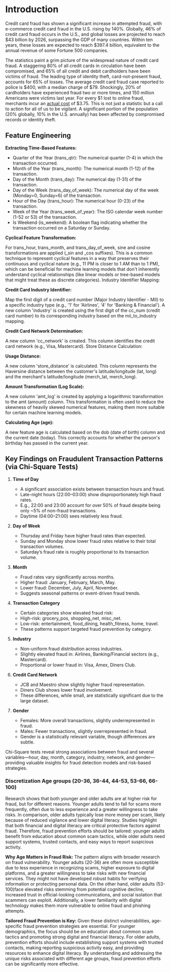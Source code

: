 # Introduction

Credit card fraud has shown a significant increase in attempted fraud, with e-commerce credit card fraud in the U.S. rising by 140%. Globally, 46% of credit card fraud occurs in the U.S., and global losses are projected to reach $43 billion by 2026, surpassing the GDP of many countries. Within ten years, these losses are expected to reach $397.4 billion, equivalent to the annual revenue of some Fortune 500 companies.

The statistics paint a grim picture of the widespread nature of credit card fraud. A staggering 80% of all credit cards in circulation have been compromised, and 65% of all credit and debit cardholders have been victims of fraud. The leading type of identity theft, card-not-present fraud, accounts for 65% of losses. The average credit card fraud case reported to police is $400, with a median charge of $79. Shockingly, 20% of cardholders have experienced fraud two or more times, and 150 million Americans were victims last year. For every $1 lost to online fraud, merchants incur an [actual cost](https://merchantcostconsulting.com/lower-credit-card-processing-fees/credit-card-fraud-statistics/) of $3.75. This is not just a statistic but a call to action for all of us to be vigilant. A significant portion of the population (20% globally, 10% in the U.S. annually) has been affected by compromised records or identity theft.

<!-- ## About the Dataset

This is a simulated credit card transaction dataset containing legitimate and fraud transactions from the duration 1st Jan 2019 - 31st Dec 2020. It covers credit cards of 1000 customers doing transactions with a pool of 800 merchants.

## Source of Simulation

This was generated using Sparkov Data Generation | Github tool created by Brandon Harris. This simulation was run for the duration - 1 Jan 2019 to 31 Dec 2020. The files were combined and converted into a standard format.

The simulator has certain pre-defined list of merchants, customers and transaction categories. And then using a python library called "faker", and with the number of customers, merchants that you mention during simulation, an intermediate list is created.

After this, depending on the profile you choose for e.g. "adults 2550 female rural.json" (which means simulation properties of adult females in the age range of 25-50 who are from rural areas), the transactions are created. Say, for this profile, you could check "Sparkov | Github | adults_2550_female_rural.json", there are parameter value ranges defined in terms of min, max transactions per day, distribution of transactions across days of the week and normal distribution properties (mean, standard deviation) for amounts in various categories. Using these measures of distributions, the transactions are generated using faker.

What I did was generate transactions across all profiles and then merged them together to create a more realistic representation of simulated transactions.

## Acknowledgements

Brandon Harris for his amazing work in creating this easy-to-use simulation tool for creating fraud transaction datasets. -->

## Feature Engineering

**Extracting Time-Based Features:**

- Quarter of the Year (trans_qtr): The numerical quarter (1-4) in which the transaction occurred.
- Month of the Year (trans_month): The numerical month (1-12) of the transaction.
- Day of the Month (trans_day): The numerical day (1-31) of the transaction.
- Day of the Week (trans_day_of_week): The numerical day of the week (Monday=0, Sunday=6) of the transaction.
- Hour of the Day (trans_hour): The numerical hour (0-23) of the transaction.
- Week of the Year (trans_week_of_year): The ISO calendar week number (1-52 or 53) of the transaction.
- Is Weekend (is_weekend): A boolean flag indicating whether the transaction occurred on a Saturday or Sunday.

**Cyclical Feature Transformation:**

For trans_hour, trans_month, and trans_day_of_week, sine and cosine transformations are applied (_sin and _cos suffixes). This is a common technique to represent cyclical features in a way that preserves their continuous and cyclical nature (e.g., 11 PM is closer to 1 AM than to 1 PM), which can be beneficial for machine learning models that don't inherently understand cyclical relationships (like linear models or tree-based models that might treat these as discrete categories).
Industry Identifier Mapping:

**Credit Card Industry Identifier:**

Map the first digit of a credit card number (Major Industry Identifier - MII) to a specific industry type (e.g., '1' for 'Airlines', '4' for 'Banking & Financial'). A new column 'industry' is created using the first digit of the cc_num (credit card number) to its corresponding industry based on the mii_to_industry mapping.

**Credit Card Network Determination:**

A new column 'cc_network' is created. This column identifies the credit card network (e.g., Visa, Mastercard).
Store Distance Calculation:

**Usage Distance:**

A new column 'store_distance' is calculated. This column represents the Haversine distance between the customer's latitude/longitude (lat, long) and the merchant's latitude/longitude (merch_lat, merch_long).

**Amount Transformation (Log Scale):**

A new column 'amt_log' is created by applying a logarithmic transformation to the amt (amount) column. This transformation is often used to reduce the skewness of heavily skewed numerical features, making them more suitable for certain machine learning models.

**Calculating Age (age):**

A new feature age is calculated based on the dob (date of birth) column and the current date (today). This correctly accounts for whether the person's birthday has passed in the current year.

## Key Findings on Fraudulent Transaction Patterns (via Chi-Square Tests)

1. **Time of Day**

    - A significant association exists between transaction hours and fraud.
    - Late-night hours (22:00–03:00) show disproportionately high fraud rates.
    - E.g., 22:00 and 23:00 account for over 50% of fraud despite being only ~5% of non-fraud transactions.
    - Daytime (04:00–21:00) sees relatively less fraud.

1. **Day of Week**

    - Thursday and Friday have higher fraud rates than expected.
    - Sunday and Monday show lower fraud rates relative to their total transaction volumes.
    - Saturday’s fraud rate is roughly proportional to its transaction volume.

1. **Month**

    - Fraud rates vary significantly across months.
    - Higher fraud: January, February, March, May.
    - Lower fraud: December, July, April, November.
    - Suggests seasonal patterns or event-driven fraud trends.

1. **Transaction Category**

    - Certain categories show elevated fraud risk:
    - High-risk: grocery_pos, shopping_net, misc_net.
    - Low-risk: entertainment, food_dining, health_fitness, home, travel.
    - These patterns support targeted fraud prevention by category.

1. **Industry**

    - Non-uniform fraud distribution across industries.
    - Slightly elevated fraud in: Airlines, Banking/Financial sectors (e.g., Mastercard).
    - Proportional or lower fraud in: Visa, Amex, Diners Club.

1. **Credit Card Network**

    - JCB and Maestro show slightly higher fraud representation.
    - Diners Club shows lower fraud involvement.
    - These differences, while small, are statistically significant due to the large dataset.

1. **Gender**

    - Females: More overall transactions, slightly underrepresented in fraud.
    - Males: Fewer transactions, slightly overrepresented in fraud.
    - Gender is a statistically relevant variable, though differences are subtle.

Chi-Square tests reveal strong associations between fraud and several variables—hour, day, month, category, industry, network, and gender—providing valuable insights for fraud detection models and risk-based strategies.

### Discretization Age groups (20-36, 36-44, 44-53, 53-66, 66-100)

Research shows that both younger and older adults are at higher risk for fraud, but for different reasons. Younger adults tend to fall for scams more frequently, often due to less experience and a greater willingness to take risks. In comparison, older adults typically lose more money per scam, likely because of reduced vigilance and lower digital literacy. Studies highlight that both financial and digital literacy are critical protective factors against fraud. Therefore, fraud prevention efforts should be tailored: younger adults benefit from education about common scam tactics, while older adults need support systems, trusted contacts, and easy ways to report suspicious activity.

**Why Age Matters in Fraud Risk:**
The pattern aligns with broader research on fraud vulnerability. Younger adults (20-36) are often more susceptible due to less experience in recognizing scams, higher exposure to digital platforms, and a greater willingness to take risks with new financial services. They might not have developed robust habits for verifying information or protecting personal data. On the other hand, older adults (53-100)face elevated risks stemming from potential cognitive decline, increased trust in official-looking communications, and social isolation that scammers can exploit. Additionally, a lower familiarity with digital technology makes them more vulnerable to online fraud and phishing attempts.

**Tailored Fraud Prevention is Key:**
Given these distinct vulnerabilities, age-specific fraud prevention strategies are essential. For younger demographics, the focus should be on education about common scam tactics and promoting strong digital and financial literacy. For older adults, prevention efforts should include establishing support systems with trusted contacts, making reporting suspicious activity easy, and providing resources to enhance digital literacy. By understanding and addressing the unique risks associated with different age groups, fraud prevention efforts can be significantly more effective.
